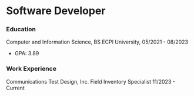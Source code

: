 # Software Developer

### Education
Computer and Information Science, BS
ECPI University, 05/2021 - 08/2023
- GPA: 3.89

### Work Experience
Communications Test Design, Inc.
Field Inventory Specialist
11/2023 - Current

